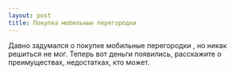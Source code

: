 ```yaml
---
layout: post 
title: Покупка мобильные перегородки 
--- 
```

Давно задумался о покупке мобильные перегородки , но никак решиться не мог. Теперь вот деньги появились, расскажите о преимуществах, недостатках, кто может.